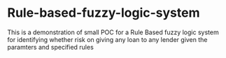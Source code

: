 # Rule-based-fuzzy-logic-system
This is a demonstration of small POC for a Rule Based fuzzy logic system for identifying whether risk on giving any loan to any lender given the paramters and specified rules
